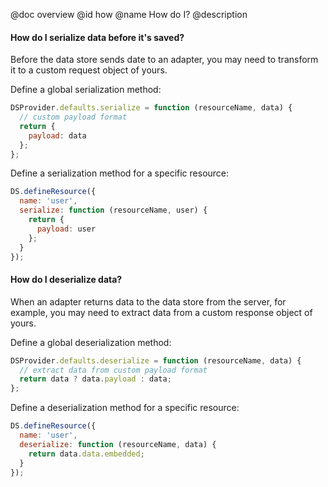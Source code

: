 @doc overview
@id how
@name How do I?
@description

#### How do I serialize data before it's saved?
Before the data store sends date to an adapter, you may need to transform it to a custom request object of yours.

Define a global serialization method:
```js
DSProvider.defaults.serialize = function (resourceName, data) {
  // custom payload format
  return {
    payload: data
  };
};
```

Define a serialization method for a specific resource:
```js
DS.defineResource({
  name: 'user',
  serialize: function (resourceName, user) {
    return {
      payload: user
    };
  }
});
```

#### How do I deserialize data?
When an adapter returns data to the data store from the server, for example, you may need to extract data from a custom response object of yours.

Define a global deserialization method:
```js
DSProvider.defaults.deserialize = function (resourceName, data) {
  // extract data from custom payload format
  return data ? data.payload : data;
};
```

Define a deserialization method for a specific resource:
```js
DS.defineResource({
  name: 'user',
  deserialize: function (resourceName, data) {
    return data.data.embedded;
  }
});
```
